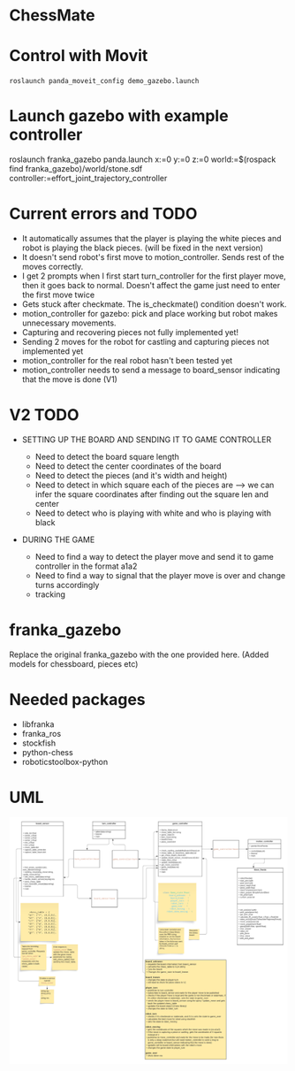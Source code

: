 # ChessMate

# Control with Movit
`roslaunch panda_moveit_config demo_gazebo.launch`




# Launch gazebo with example controller

roslaunch franka_gazebo panda.launch x:=0 y:=0 z:=0 world:=$(rospack find franka_gazebo)/world/stone.sdf controller:=effort_joint_trajectory_controller


# Current errors and TODO
- It automatically assumes that the player is playing the white pieces and robot is playing the black pieces. (will be fixed in the next version)
- It doesn't send robot's first move to motion_controller. Sends rest of the moves correctly.
- I get 2 prompts when I first start turn_controller for the first player move, then it goes back to normal. Doesn't affect the game just need to enter the first move twice
- Gets stuck after checkmate. The is_checkmate() condition doesn't work.
- motion_controller for gazebo: pick and place working but robot makes unnecessary movements.
- Capturing and recovering pieces not fully implemented yet!
- Sending 2 moves for the robot for castling and capturing pieces not implemented yet
- motion_controller for the real robot hasn't been tested yet
- motion_controller needs to send a message to board_sensor indicating that the move is done (V1)

# V2 TODO
- SETTING UP THE BOARD AND SENDING IT TO GAME CONTROLLER
  - Need to detect the board square length
  - Need to detect the center coordinates of the board
  - Need to detect the pieces (and it's width and height)
  - Need to detect in which square each of the pieces are --> we can infer the  square coordinates after finding out the square len and center
  - Need to detect who is playing with white and who is playing with black

- DURING THE GAME
  - Need to find a way to detect the player move and send it to game controller in the format a1a2
  - Need to find a way to signal that the player move is over and change turns accordingly
  - tracking

# franka_gazebo

Replace the original franka_gazebo with the one provided here. (Added models for chessboard, pieces etc)


# Needed packages
- libfranka
- franka_ros
- stockfish
- python-chess
- roboticstoolbox-python

# UML
![UML](ChessMateV1.png)
